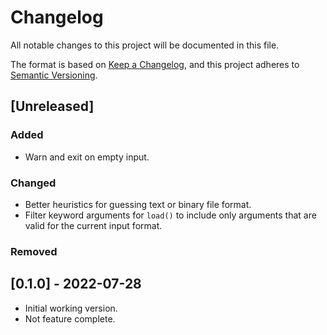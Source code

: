 # Changelog

All notable changes to this project will be documented in this file.

The format is based on [Keep a Changelog](https://keepachangelog.com),
and this project adheres to [Semantic Versioning](https://semver.org).

## [Unreleased]

### Added

* Warn and exit on empty input.

### Changed

* Better heuristics for guessing text or binary file format.
* Filter keyword arguments for `load()` to include only arguments that are valid
  for the current input format.

### Removed

## [0.1.0] - 2022-07-28

* Initial working version.
* Not feature complete.
